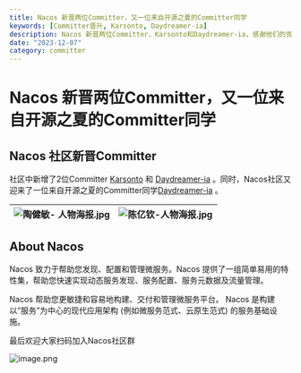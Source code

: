 ```yaml
---
title: Nacos 新晋两位Committer，又一位来自开源之夏的Committer同学
keywords: [Committer晋升, Karsonto, Daydreamer-ia]
description: Nacos 新晋两位Committer，Karsonto和Daydreamer-ia，感谢他们的贡献！
date: "2023-12-07"
category: committer
---
```

# Nacos 新晋两位Committer，又一位来自开源之夏的Committer同学

## Nacos 社区新晋Committer

社区中新增了2位Committer [Karsonto](https://github.com/karsonto) 和 [Daydreamer-ia](https://github.com/Daydreamer-ia) 。同时，Nacos社区又迎来了一位来自开源之夏的Committer同学[Daydreamer-ia](https://github.com/Daydreamer-ia) 。

| ![陶健敏- 人物海报.jpg](https://cdn.nlark.com/yuque/0/2023/jpeg/1577777/1701660648199-5008e06a-d3e6-4515-9d61-656fdff44a55.jpeg#averageHue=%239ec7e8&clientId=u4b259127-c8c7-4&from=drop&id=uc271c8fd&originHeight=1130&originWidth=750&originalType=binary&ratio=2&rotation=0&showTitle=false&size=861513&status=done&style=none&taskId=u9fc1bd5d-9a54-42b9-b69a-a6fb1788445&title=) | ![陈亿钦-人物海报.jpg](https://cdn.nlark.com/yuque/0/2023/jpeg/1577777/1701660652426-eecd1604-f49d-4a47-85dd-d0e87363a524.jpeg#averageHue=%23a1caea&clientId=u4b259127-c8c7-4&from=drop&id=u99881944&originHeight=1130&originWidth=750&originalType=binary&ratio=2&rotation=0&showTitle=false&size=792044&status=done&style=none&taskId=uba3a1ed0-79e0-455e-9648-690dc671ecb&title=) |
| --- | --- |

## About Nacos

Nacos 致力于帮助您发现、配置和管理微服务。Nacos 提供了一组简单易用的特性集，帮助您快速实现动态服务发现、服务配置、服务元数据及流量管理。

Nacos 帮助您更敏捷和容易地构建、交付和管理微服务平台。 Nacos 是构建以“服务”为中心的现代应用架构 (例如微服务范式、云原生范式) 的服务基础设施。

最后欢迎大家扫码加入Nacos社区群

![image.png](https://cdn.nlark.com/yuque/0/2023/png/1577777/1679276899363-83081d59-67c6-4501-9cf8-0d84ba7c6d7e.png#averageHue=%23c1c2c2&clientId=u9dfeac18-3281-4&from=paste&height=551&id=ubcf45e51&name=image.png&originHeight=1102&originWidth=854&originalType=binary&ratio=2&rotation=0&showTitle=false&size=155261&status=done&style=none&taskId=ud6bea1fe-b003-441b-a810-84435d2aeff&title=&width=427)

